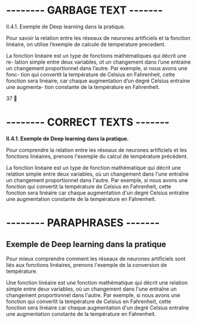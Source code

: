 
# -------- GARBAGE TEXT -------

II.4.1. Exemple de Deep learning dans la pratique.

Pour savoir la relation entre les réseaux de neurones artificiels et la fonction
linéaire, on utilise l’exemple de calcule de temperature precedent.

La fonction linéaire est un type de fonctions mathématiques qui décrit une re-
lation simple entre deux variables, ot un changement dans l’une entraine un
changement proportionnel dans l’autre. Par exemple, si nous avons une fonc-
tion qui convertit la température de Celsius en Fahrenheit, cette fonction sera
linéaire, car chaque augmentation d’un degré Celsius entraine une augmenta-
tion constante de la température en Fahrenheit.

37
 



# -------- CORRECT TEXTS -------

**II.4.1. Exemple de Deep learning dans la pratique.**

Pour comprendre la relation entre les réseaux de neurones artificiels et les fonctions linéaires, prenons l'exemple du calcul de température précédent.

La fonction linéaire est un type de fonction mathématique qui décrit une relation simple entre deux variables, où un changement dans l'une entraîne un changement proportionnel dans l'autre. Par exemple, si nous avons une fonction qui convertit la température de Celsius en Fahrenheit, cette fonction sera linéaire car chaque augmentation d'un degré Celsius entraîne une augmentation constante de la température en Fahrenheit. 



# -------- PARAPHRASES -------

## Exemple de Deep learning dans la pratique

Pour mieux comprendre comment les réseaux de neurones artificiels sont liés aux fonctions linéaires, prenons l'exemple de la conversion de température. 

Une fonction linéaire est une fonction mathématique qui décrit une relation simple entre deux variables, où un changement dans l'une entraîne un changement proportionnel dans l'autre. Par exemple, si nous avons une fonction qui convertit la température de Celsius en Fahrenheit, cette fonction sera linéaire car chaque augmentation d'un degré Celsius entraîne une augmentation constante de la température en Fahrenheit. 


